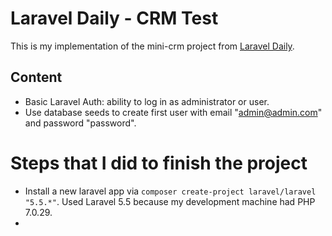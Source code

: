 # Laravel Daily - CRM Test

This is my implementation of the mini-crm project from [Laravel Daily](http://laraveldaily.com/test-junior-laravel-developer-sample-project/).

## Content

* Basic Laravel Auth: ability to log in as administrator or user.
* Use database seeds to create first user with email "admin@admin.com" and password "password".


# Steps that I did to finish the project

- Install a new laravel app via `composer create-project laravel/laravel "5.5.*"`. Used Laravel 5.5 because my development machine had PHP 7.0.29.
- 